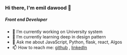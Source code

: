### Hi there, I'm emil dawood 👋
##### Front end Developer

- 🔭 I’m currently working on University system
- 🌱 I’m currently learning deep in design pattern
- 💬 Ask me about JavaScript, Python, flask, react, Algos
- 📫 How to reach me: [github](https://github.com/Emildawood123/Emildawood123)   ,  [linkedIn](https://www.linkedin.com/in/emil-dawood-82296a1a9/)


